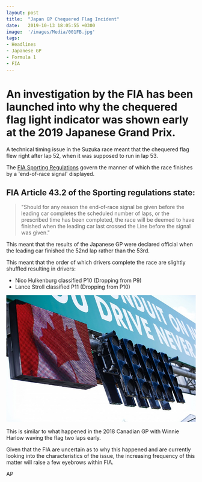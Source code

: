 ```yaml
---
layout: post
title:  "Japan GP Chequered Flag Incident"
date:   2019-10-13 18:05:55 +0300
image:  '/images/Media/001FB.jpg'
tags:   
- Headlines
- Japanese GP
- Formula 1
- FIA
---
```


# An investigation by the FIA has been launched into why the chequered flag light indicator was shown early at the 2019 Japanese Grand Prix.

A technical timing issue in the Suzuka race meant that the chequered flag flew right after lap 52, when it was supposed to run in lap 53.

The [FIA Sporting Regulations](https://www.fia.com/file/78014/download/26183) govern the manner of which the race finishes by a 'end-of-race signal' displayed.

## FIA Article 43.2 of the Sporting regulations state:

> "Should for any reason the end‐of‐race signal be given before the leading car completes the scheduled number of laps, or the prescribed time has been completed, the race will be deemed to have finished when the leading car last crossed the Line before the signal was given."

This meant that the results of the Japanese GP were declared official when the leading car finished the 52nd lap rather than the 53rd.

This meant that the order of which drivers complete the race are slightly shuffled resulting in drivers:

* Nico Hulkenburg classified P10 (Dropping from P9)
* Lance Stroll classified P11 (Dropping from P10)

![](/images/Media/001FA.jpg)

This is similar to what happened in the 2018 Canadian GP with Winnie Harlow waving the flag two laps early.

Given that the FIA are uncertain as to why this happened and are currently looking into the characteristics of the issue, the increasing frequency of this matter will raise a few eyebrows within FIA.


AP
